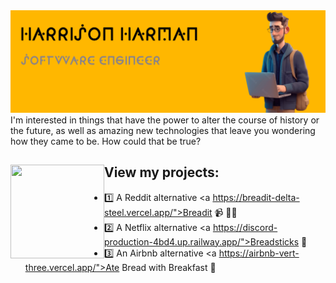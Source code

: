 <img src="https://raw.githubusercontent.com/harrisonharman/harrisonharman/main/github%20banner.png" alt="a cartoon illustration of Harrison Harman">
I'm interested in things that have the power to alter the course of history or the future, as well as amazing new technologies that leave you wondering how they came to be. How could that be true?


## View my projects: <a href="https://github.com/sponsors/M0nica"><img align="left" width="150" height="150" src="https://media3.giphy.com/media/v1.Y2lkPTc5MGI3NjExOTU0dnJremQzNHEyMWFheTVhbjd3b3lhNXV3emR2MmZwcWhtMW5zaiZlcD12MV9pbnRlcm5hbF9naWZfYnlfaWQmY3Q9cw/CcRXj2hW92TvdXVlys/giphy.gif"></a>
- 1️⃣ A Reddit alternative <a https://breadit-delta-steel.vercel.app/">Breadit</a> 📹 ✍🏾
- 2️⃣ A Netflix alternative <a https://discord-production-4bd4.up.railway.app/">Breadsticks</a> 🏓
- 3️⃣ An Airbnb alternative <a https://airbnb-vert-three.vercel.app/">Ate Bread with Breakfast</a> 💼
